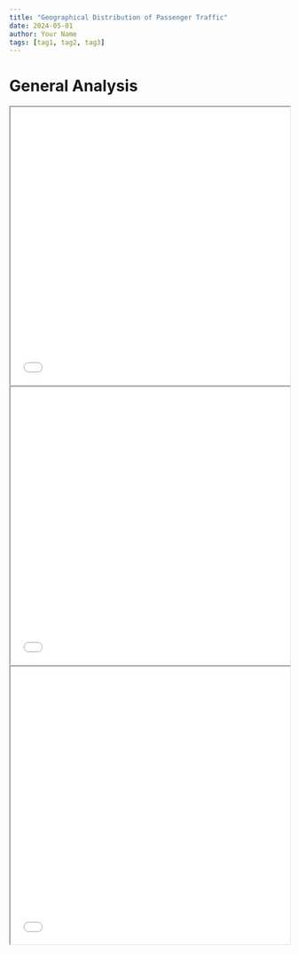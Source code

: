 ```yaml
---
title: "Geographical Distribution of Passenger Traffic"
date: 2024-05-01
author: Your Name
tags: [tag1, tag2, tag3]
---
```


# General Analysis

<iframe src="images/air_traffic_by_continent.html" width="100%" height="500px"></iframe>

<iframe src="images/map_heatmap.html" width="100%" height="500px"></iframe>

<iframe src="images/line_regions.html" width="100%" height="500px"></iframe>